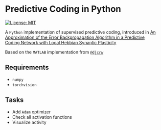 # Predictive Coding in Python

[![License: MIT](https://img.shields.io/badge/License-MIT-yellow.svg)](https://opensource.org/licenses/MIT) 

A `Python` implementation of supervised predictive coding, introduced in [An Approximation of the Error Backpropagation Algorithm in a Predictive Coding Network with Local Hebbian Synaptic Plasticity](https://www.mrcbndu.ox.ac.uk/sites/default/files/pdf_files/Whittington%20Bogacz%202017_Neural%20Comput.pdf)

Based on the `MATLAB` implementation from [`@djcrw`](https://github.com/djcrw/Supervised-Predictive-Coding)

## Requirements
- `numpy`
- `torchvision`

## Tasks
- Add `Adam` optimizer 
- Check all activation functions
- Visualize activity
